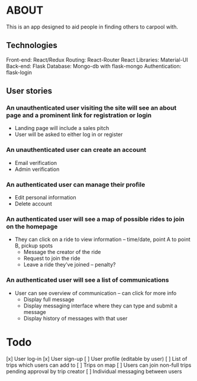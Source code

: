 # ABOUT

This is an app designed to aid people in finding others to carpool with.

## Technologies
Front-end: React/Redux
Routing: React-Router
React Libraries: Material-UI
Back-end: Flask
Database: Mongo-db with flask-mongo
Authentication: flask-login

## User stories

### An unauthenticated user visiting the site will see an about page and a prominent link for registration or login
  - Landing page will include a sales pitch
  - User will be asked to either log in or register

### An unauthenticated user can create an account
  - Email verification
  - Admin verification

### An authenticated user can manage their profile
  - Edit personal information
  - Delete account

### An authenticated user will see a map of possible rides to join on the homepage
  - They can click on a ride to view information – time/date, point A to
    point B, pickup spots
      - Message the creator of the ride
      - Request to join the ride
      - Leave a ride they’ve joined – penalty?

### An authenticated user will see a list of communications
  - User can see overview of communication – can click for more info
      - Display full message
      - Display messaging interface where they can type and submit a message
      - Display history of messages with that user

# Todo
[x] User log-in
[x] User sign-up
[ ] User profile (editable by user)
[ ] List of trips which users can add to
[ ] Trips on map
[ ] Users can join non-full trips pending approval by trip creator
[ ] Individual messaging between users
